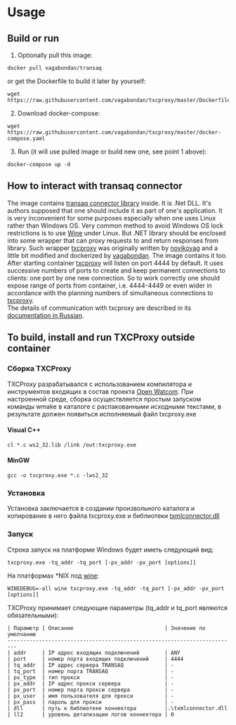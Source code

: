 # Usage

## Build or run
1. Optionally pull this image:
```
docker pull vagabondan/transaq
```
or get the Dockerfile to build it later by yourself:
```
wget https://raw.githubusercontent.com/vagabondan/txcproxy/master/Dockerfile
```
2. Download docker-compose:
```
wget https://raw.githubusercontent.com/vagabondan/txcproxy/master/docker-compose.yaml
```
3. Run (it will use pulled image or build new one, see point 1 above):
```
docker-compose up -d
```

## How to interact with transaq connector
The image contains [transaq connector library](https://www.finam.ru/files/616TXmlConnector.2.21.2.zip) inside. It is .Net DLL. It's authors supposed that one should include it as part of one's application. It is very inconvenient for some purposes especially when one uses Linux rather than Windows OS.
Very common method to avoid Windows OS lock restrictions is to use [Wine](https://www.winehq.org/) under Linux. But .NET library should be enclosed into some wrapper that can proxy requests to and return responses from library.
Such wrapper [txcproxy](https://github.com/vagabondan/TXCProxy) was originally written by [novikovag](https://github.com/novikovag) and a little bit modified and dockerized by [vagabondan](https://github.com/vagabondan). The image contains it too.
<br>
After starting container [txcproxy](https://github.com/vagabondan/TXCProxy) will listen on port 4444 by default. It uses successive numbers of ports to create and keep permanent connections to clients: one port by one new connection. So to work correctly one should expose range of ports from container, i.e. 4444-4449 or even wider in accordance with the planning numbers of simultaneous connections to [txcproxy](https://github.com/vagabondan/TXCProxy).
<br>
The details of communication with txcproxy are described in its [documentation in Russian](https://raw.githubusercontent.com/vagabondan/txcproxy/master/docs/txcproxy.pdf).

## To build, install and run TXCProxy outside container

### Сборка TXCProxy
TXCProxy разрабатывался с использованием компилятора и инструментов входящих в 
состав проекта [Open Watcom](http://www.openwatcom.org/). При настроенной среде, 
сборка осуществляется простым запуском команды wmake в каталоге с распакованными 
исходными текстами, в результате должен появиться исполняемый файл txcproxy.exe

#### Visual C++

    cl *.c ws2_32.lib /link /out:txcproxy.exe

#### MinGW   
    
    gcc -o txcproxy.exe *.c -lws2_32
    
### Установка
Установка заключается в создании произвольного каталога и копирование в него файла 
txcproxy.exe и библиотеки [txmlconnector.dll](http://www.finam.ru/howtotrade/tconnector/default.asp)

### Запуск
Строка запуск на платформе Windows будет иметь следующий вид:

    txcproxy.exe -tq_addr -tq_port [-px_addr -px_port [options]]

На платформах *NIX под [wine](http://www.winehq.org):

    WINEDEBUG=-all wine txcproxy.exe -tq_addr -tq_port [-px_addr -px_port [options]]

TXCProxy принимает следующие параметры (tq_addr и tq_port являются обязательными):
    
    | Параметр | Описание                             | Значение по умолчанию 
    -------------------------------------------------------------------------
    | addr     | IP адрес входящих подключений        | ANY 
    | port     | номер порта входящих подключений     | 4444 
    | tq_addr  | IP адрес сервера TRANSAQ             | - 
    | tq_port  | номер порта TRANSAQ                  | - 
    | px_type  | тип прокси                           | - 
    | px_addr  | IP адрес прокси сервера              | - 
    | px_port  | номер порта прокси сервера           | - 
    | px_user  | имя пользователя для прокси          | - 
    | px_pass  | пароль для прокси                    | - 
    | dll      | путь к библиотеке коннектора         |.\txmlconnector.dll 
    | ll2      | уровень детализации логов коннектора | 0 
